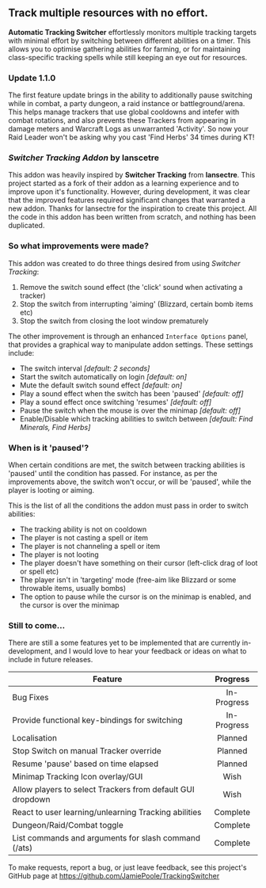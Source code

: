 ## Track multiple resources with no effort.
__Automatic Tracking Switcher__ effortlessly monitors multiple tracking targets with minimal effort by switching between different abilities on a timer. This allows you to optimise gathering abilities for farming, or for maintaining class-specific tracking spells while still keeping an eye out for resources.

### Update 1.1.0
The first feature update brings in the ability to additionally pause switching while in combat, a party dungeon, a raid instance or battleground/arena. This helps manage trackers that use global cooldowns and intefer with combat rotations, and also prevents these Trackers from appearing in damage meters and Warcraft Logs as unwarranted 'Activity'. So now your Raid Leader won't be asking why you cast 'Find Herbs' 34 times during KT!

### _Switcher Tracking Addon_ by lanscetre
This addon was heavily inspired by __Switcher Tracking__ from __lansectre__. This project started as a fork of their addon as a learning experience and to improve upon it's functionality. However, during development, it was clear that the improved features required significant changes that warranted a new addon. Thanks for lansectre for the inspiration to create this project. All the code in this addon has been written from scratch, and nothing has been duplicated.

### So what improvements were made?
This addon was created to do three things desired from using *Switcher Tracking*:
1. Remove the switch sound effect (the 'click' sound when activating a tracker)
2. Stop the switch from interrupting 'aiming' (Blizzard, certain bomb items etc)
3. Stop the switch from closing the loot window prematurely

The other improvement is through an enhanced `Interface Options` panel, that provides a graphical way to manipulate addon settings. These settings include:
* The switch interval _[default: 2 seconds]_
* Start the switch automatically on login _[default: on]_
* Mute the default switch sound effect _[default: on]_
* Play a sound effect when the switch has been 'paused' _[default: off]_
* Play a sound effect once switching 'resumes' _[default: off]_
* Pause the switch when the mouse is over the minimap _[default: off]_
* Enable/Disable which tracking abilities to switch between _[default: Find Minerals, Find Herbs]_

### When is it 'paused'?
When certain conditions are met, the switch between tracking abilities is 'paused' until the condition has passed. For instance, as per the improvements above, the switch won't occur, or will be 'paused', while the player is looting or aiming.

This is the list of all the conditions the addon must pass in order to switch abilities:
* The tracking ability is not on cooldown
* The player is not casting a spell or item
* The player is not channeling a spell or item
* The player is not looting
* The player doesn't have something on their cursor (left-click drag of loot or spell etc)
* The player isn't in 'targeting' mode (free-aim like Blizzard or some throwable items, usually bombs)
* The option to pause while the cursor is on the minimap is enabled, and the cursor is over the minimap

### Still to come...
There are still a some features yet to be implemented that are currently in-development, and I would love to hear your feedback or ideas on what to include in future releases.


| Feature | Progress |
|---------|:--------:|
| Bug Fixes | In-Progress|
| Provide functional key-bindings for switching | In-Progress |
| Localisation | Planned |
| Stop Switch on manual Tracker override | Planned |
| Resume 'pause' based on time elapsed | Planned |
| Minimap Tracking Icon overlay/GUI | Wish |
| Allow players to select Trackers from default GUI dropdown | Wish |
| React to user learning/unlearning Tracking abilities | Complete |
| Dungeon/Raid/Combat toggle | Complete |
| List commands and arguments for slash command (/ats) | Complete |

To make requests, report a bug, or just leave feedback, see this project's GitHub page at https://github.com/JamiePoole/TrackingSwitcher